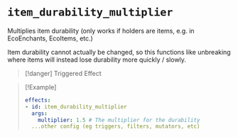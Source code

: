 # `item_durability_multiplier`

Multiplies item durability (only works if holders are items, e.g. in EcoEnchants, EcoItems, etc.)

Item durability cannot actually be changed, so this functions like unbreaking where items will instead lose durability more quickly / slowly.

> [!danger] Triggered Effect

> [!Example]
> ```yaml
> effects:
> - id: item_durability_multiplier
>   args:
>     multiplier: 1.5 # The multiplier for the durability
>   ...other config (eg triggers, filters, mutators, etc)
> ```
